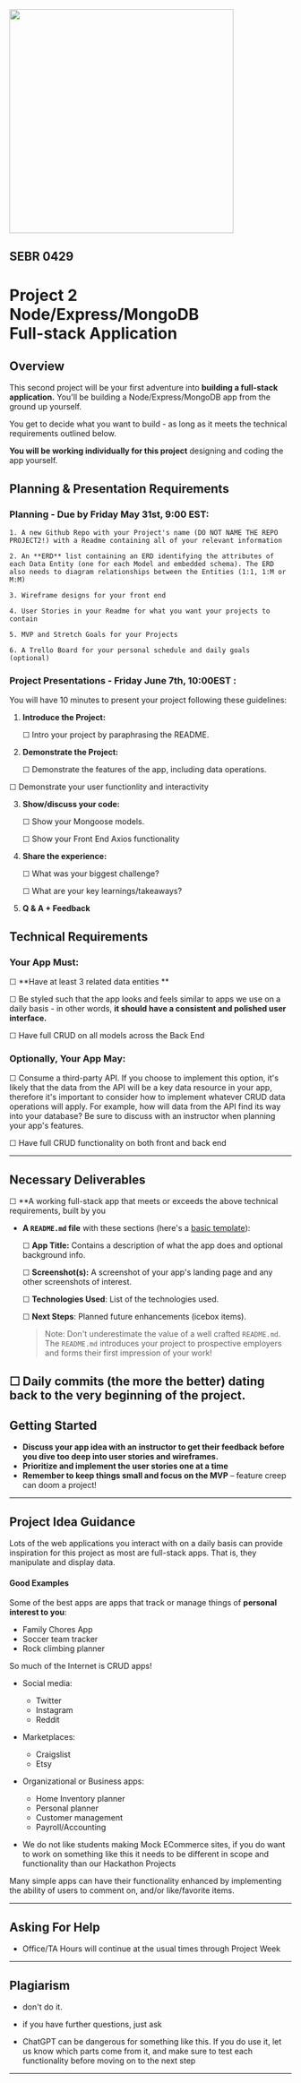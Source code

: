 <img src="https://i.imgur.com/QgojyYY.png" width="400">

## SEBR 0429

# Project 2<br>Node/Express/MongoDB<br>Full-stack Application

## Overview

This second project will be your first adventure into **building a full-stack 
application.** You'll be building a Node/Express/MongoDB app from the ground up yourself.


You get to decide what you want to build - as long as it meets the technical requirements outlined below.

**You will be working individually for this project** designing and coding the app yourself.




## Planning & Presentation Requirements

### Planning - Due by Friday May 31st, 9:00 EST:

    
    1. A new Github Repo with your Project's name (DO NOT NAME THE REPO PROJECT2!) with a Readme containing all of your relevant information
    
    2. An **ERD** list containing an ERD identifying the attributes of each Data Entity (one for each Model and embedded schema). The ERD also needs to diagram relationships between the Entities (1:1, 1:M or M:M)

    3. Wireframe designs for your front end
     
    4. User Stories in your Readme for what you want your projects to contain

    5. MVP and Stretch Goals for your Projects

    6. A Trello Board for your personal schedule and daily goals (optional)


### Project Presentations - Friday June 7th, 10:00EST :

You will have 10 minutes to present your project following these guidelines:

1. **Introduce the Project:**

	☐ Intro your project by paraphrasing the README.
	
2. **Demonstrate the Project:**

	☐ Demonstrate the features of the app, including data operations.
  
  ☐ Demonstrate your user functionlity and interactivity 
	
3. **Show/discuss your code:**

	☐ Show your Mongoose models.
	
	☐ Show your Front End Axios functionality
  
  
4. **Share the experience:**

	☐ What was your biggest challenge?
	
	☐ What are your key learnings/takeaways?
	
5. **Q & A + Feedback**



## Technical Requirements

### Your App Must:

☐ **Have at least 3 related data entities **

☐ Be styled such that the app looks and feels similar to apps we use on a daily basis - in other words, **it should have a consistent and polished user interface.**

☐ Have full CRUD on all models across the Back End


### Optionally, Your App May:

☐ Consume a third-party API.  If you choose to implement this option, it's likely that the data from the API will be a key data resource in your app, therefore it's important to consider how to implement whatever CRUD data operations will apply.  For example, how will data from the API find its way into your database?  Be sure to discuss with an instructor when planning your app's features.


☐ Have full CRUD functionality on both front and back end


---

## Necessary Deliverables

☐ **A working full-stack app that meets or exceeds the above technical requirements, built by you

- **A ``README.md`` file** with these sections (here's a [basic template](project-readme-starter.md)):

  ☐ **App Title:** Contains a description of what the app does and optional background info.
  
  ☐ **Screenshot(s):** A screenshot of your app's landing page and any other screenshots of interest.
  
  ☐ **Technologies Used**: List of the technologies used.

  
  ☐ **Next Steps**: Planned future enhancements (icebox items).
  
  > Note: Don't underestimate the value of a well crafted `README.md`. The `README.md` introduces your project to prospective employers and forms their first impression of your work!

☐ **Daily commits (the more the better) dating back to the very beginning of the project**.
---

## Getting Started

- **Discuss your app idea with an instructor to get their feedback before you dive too deep into user stories and wireframes.**
- **Prioritize and implement the user stories one at a time**
- **Remember to keep things small and focus on the MVP** – feature creep can doom a project!

---

## Project Idea Guidance

Lots of the web applications you interact with on a daily basis can provide inspiration for this project as most are full-stack apps.  That is, they manipulate and display data.


#### Good Examples

Some of the best apps are apps that track or manage things of **personal interest to you**:
  
- Family Chores App
- Soccer team tracker
- Rock climbing planner

So much of the Internet is CRUD apps!

- Social media:
  - Twitter
  - Instagram
  - Reddit
- Marketplaces: 
  - Craigslist
  - Etsy
- Organizational or Business apps:
  - Home Inventory planner
  - Personal planner
  - Customer management
  - Payroll/Accounting
 
- We do not like students making Mock ECommerce sites, if you do want to work on something like this it needs to be different in scope and functionality than our Hackathon Projects

Many simple apps can have their functionality enhanced by implementing the ability of users to comment on, and/or like/favorite items. 

---
## Asking For Help

-  Office/TA Hours will continue at the usual times through Project Week

---
## Plagiarism

- don't do it.

- if you have further questions, just ask

- ChatGPT can be dangerous for something like this. If you do use it, let us know which parts come from it, and make sure to test each functionality before moving on to the next step

---
